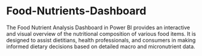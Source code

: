 # Food-Nutrients-Dashboard
The Food Nutrient Analysis Dashboard in Power BI provides an interactive and visual overview of the nutritional composition of various food items. It is designed to assist dietitians, health professionals, and consumers in making informed dietary decisions based on detailed macro and micronutrient data.

